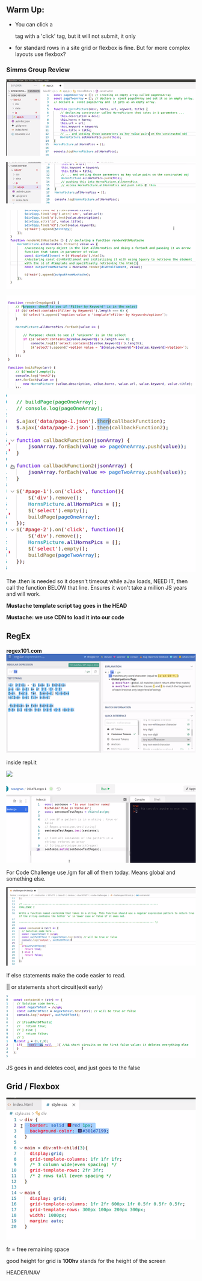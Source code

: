 

## Warm Up:
- You can click a <p> tag with a 'click' tag, but it will not submit, it only 

- for standard rows in a site grid or flexbox is fine. But for more complex layouts use flexbox?

### Simms Group Review

![](/301/assets/2021-02-18-09-46-03.png)

![](/301/assets/2021-02-18-09-49-00.png)

![](/301/assets/2021-02-18-09-54-06.png)

![](/301/assets/2021-02-18-10-18-02.png)

![](/301/assets/2021-02-18-10-26-50.png)

The .then is needed so it doesn't timeout while aJax loads, NEED IT, then call the function BELOW that line. Ensures it won't take a million JS years and will work.


**Mustache template script tag goes in the HEAD**

**Mustache: we use CDN to load it into our code** 


## RegEx 

**regex101.com** 
![](/301/assets/2021-02-18-10-50-50.png)

inside repl.it

![](/301/assets/2021-02-18-11-02-12.png)

![](/301/assets/2021-02-18-11-03-07.png)


For Code Challenge use /gm for all of them today. Means global and something else.

![](/301/assets/2021-02-18-11-12-21.png)

If else statements make the code easier to read.

|| or statements short circuit(exit early)

![](/301/assets/2021-02-18-11-21-00.png)

JS goes in and deletes cool, and just goes to the false



## Grid / Flexbox

![](/301/assets/2021-02-18-11-49-25.png)

fr = free remaining space 

good height for grid is **100hv** stands for the height of the screen

HEADER/NAV

